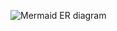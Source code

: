 ![Mermaid ER diagram](https://www.mermaidchart.com/raw/9df334ea-ba78-4dfa-a3ae-6c0e176b6ad4?theme=dark&version=v0.1&format=svg)